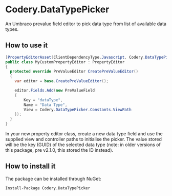 Codery.DataTypePicker
=====================
An Umbraco prevalue field editor to pick data type from list of available data types.

How to use it
-------------
```csharp
[PropertyEditorAsset(ClientDependencyType.Javascript, Codery.DataTypePicker.Constants.ControllerPath)]
public class MyCustomPropertyEditor : PropertyEditor
{
  protected override PreValueEditor CreatePreValueEditor()
  {
    var editor = base.CreatePreValueEditor();

    editor.Fields.Add(new PreValueField
    {
        Key = "dataType",
        Name = "Data Type",
        View = Codery.DataTypePicker.Constants.ViewPath
    });
  }
}
```
In your new property editor class, create a new data type field and use the supplied view and controller paths to initialise the picker.
The value stored will be the key (GUID) of the selected data type (note: in older versions of this package, pre v2.1.0, this stored the ID instead).

How to install it
-----------------
The package can be installed through NuGet:
```
Install-Package Codery.DataTypePicker 
```
